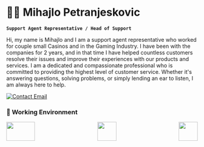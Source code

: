 # 👨‍💻 Mihajlo Petranjeskovic 

**`Support Agent Representative / Head of Support`**

Hi, my name is Mihajlo and I am a support agent representative who worked for couple small Casinos and in the Gaming Industry. I have been with the companies for 2 years, and in that time I have helped countless customers resolve their issues and improve their experiences with our products and services. I am a dedicated and compassionate professional who is committed to providing the highest level of customer service. Whether it's answering questions, solving problems, or simply lending an ear to listen, I am always here to help.

<a href="mailto:mpetranjeskovic122@gmail.com?subject=Business_Inquiry">
<img src="https://custom-icon-badges.demolab.com/badge/Mail-E61B23.svg?logo=mail" alt="Contact Email">
</a>


### 🧰 Working Environment

<div style="display:flex; justify-content:space-between;">
      <img src="https://upload.wikimedia.org/wikipedia/commons/0/0b/Logo_de_Crisp.svg" style="display:inline-block;" width="75" height="50" />
      <img src="https://cdn1.iconfinder.com/data/icons/logos-and-brands-3/512/174_Intercom_logo_logos-512.png" style="display:inline-block;" width="50" height="50" />
      <img src="https://support.zendesk.com/hc/article_attachments/4408889682714/Screen_Shot_2018-09-13_at_15.36.52.png" style="display:inline-block;" width="50" height="50" />
    </div>
